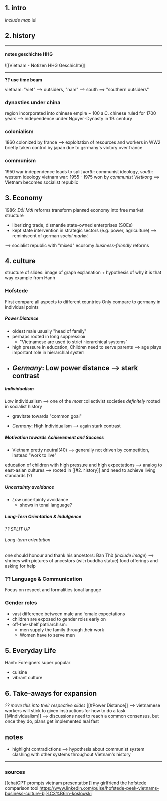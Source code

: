 ## 1. intro
_include map_ lul

## 2. history
---
#### notes geschichte HHG
![[Vietnam - Notizen HHG Geschichte]]

---
__?? use time beam__

vietnam: "viet" --> outsiders, "nam" --> south
	==> "southern outsiders"

### dynasties under china
region incorporated into chinese empire ~ 100 a.C.
chinese ruled for 1700 years
	--> independence under Nguyen-Dynasty in 19. century
### colonialism
1860 colonized by france --> exploitation of resources and workers
in WW2 briefly taken control by japan due to germany's victory over france
### communism
1950 war independence leads to split 
	_north_: communist ideology, _south_: western ideology
vietnam war: 1955 - 1975
	won by _communist Vietkong_ ==> Vietnam becomes socialist republic

## 3. Economy 
1986: _Đổi Mới_ reforms transform planned economy into free market structure
- liberizing trade, dismantle state-owned enterprises (SOEs)
- kept state intervention in strategic sectors (e.g. power, agriculture)
==> reminiscent of german _social market_

--> socialist republic with "mixed" economy
_business-friendly_ reforms
## 4. culture
structure of slides:
	image of graph
	explanation + hypothesis of why it is that way
	example from Hanh
### Hofstede
First compare all aspects to different countries
Only compare to germany in individual points

##### Power Distance
- oldest male usually "head of family"
- perhaps rooted in long suppression
	- "Vietnamese are used to strict hierarchical systems"
- high pressure in education, Children need to serve parents
	==> age plays important role in hierarchial system
- _Germany_: Low power distance --> stark contrast
	- 
##### Individualism
_Low_ individualism --> one of the _most_ collectivist societies
_definitely_ rooted in socialist history
- gravitate towards "common goal"

- _Germany_: High Individualism --> again stark contrast

##### Motivation towards Achievement and Success
- Vietnam pretty neutral(40)
	--> generally not driven by competition, instead "work to live"

education of children with high pressure and high expectations
	--> analog to east-asian cultures
--> rooted in [[#2. history]] and need to achieve living standards (?)

##### Uncertainty avoidance
- *Low* uncertainty avoidance
	- shows in tonal language?

##### Long-Tern Orientation & Indulgence
_?? SPLIT UP_
###### Long-term orientation
one should honour and thank his ancestors:
	Bàn Thờ (_include image_)
	--> shrines with pictures of ancestors (with buddha statue)
	food offerings and asking for help 

### ?? Language & Communication
Focus on respect and formalities
tonal languge

### Gender roles
- vast difference between male and female expectations
- children are exposed to gender roles early on
- off-the-shelf patriarchism:
	- men supply the family through their work
	- Women have to serve men


## 5. Everyday Life
Hanh: Foreigners super popular
- cuisine
- vibrant culture


## 6. Take-aways for expansion
_?? move this into their respective slides_
[[#Power Distance]] --> vietnamese workers will stick to given instructions for how to do a task
[[#Individualism]] --> discussions need to reach a common consensus, but once they do, plans get implemented real fast


## notes
- highlight contradictions --> hypothesis about communist system clashing with other systems throughout Vietnam's history

---
### sources
[[chatGPT prompts vietnam presentation]]
my girlfriend
the hofstede comparison tool
https://www.linkedin.com/pulse/hofstede-peek-vietnams-business-culture-bj%C3%B6rn-koslowski